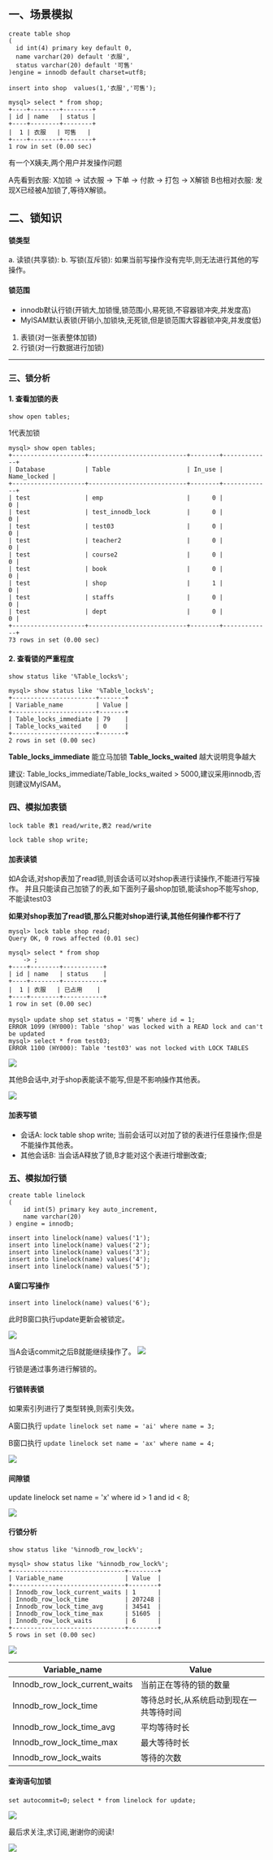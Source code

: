 ## 一、场景模拟


```
create table shop
(
  id int(4) primary key default 0,
  name varchar(20) default '衣服',
  status varchar(20) default '可售'
)engine = innodb default charset=utf8;

insert into shop  values(1,'衣服','可售');
```

```
mysql> select * from shop;
+----+--------+--------+
| id | name   | status |
+----+--------+--------+
|  1 | 衣服   | 可售   |
+----+--------+--------+
1 row in set (0.00 sec)
```

有一个X姨夫,两个用户并发操作问题

A先看到衣服: X加锁 -> 试衣服 -> 下单 -> 付款 -> 打包 -> X解锁
B也相对衣服: 发现X已经被A加锁了,等待X解锁。

## 二、锁知识

#### 锁类型
a. 读锁(共享锁):
b. 写锁(互斥锁): 如果当前写操作没有完毕,则无法进行其他的写操作。

#### 锁范围

- innodb默认行锁(开销大,加锁慢,锁范围小,易死锁,不容器锁冲突,并发度高)
- MyISAM默认表锁(开销小,加锁块,无死锁,但是锁范围大容器锁冲突,并发度低)

1. 表锁(对一张表整体加锁)
2. 行锁(对一行数据进行加锁)

---

### 三、锁分析

#### 1. 查看加锁的表


`show open tables;`

1代表加锁

```
mysql> show open tables;
+--------------------+---------------------------+--------+-------------+
| Database           | Table                     | In_use | Name_locked |
+--------------------+---------------------------+--------+-------------+
| test               | emp                       |      0 |           0 |
| test               | test_innodb_lock          |      0 |           0 |
| test               | test03                    |      0 |           0 |
| test               | teacher2                  |      0 |           0 |
| test               | course2                   |      0 |           0 |
| test               | book                      |      0 |           0 |
| test               | shop                      |      1 |           0 |
| test               | staffs                    |      0 |           0 |
| test               | dept                      |      0 |           0 |
+--------------------+---------------------------+--------+-------------+
73 rows in set (0.00 sec)
```

#### 2. 查看锁的严重程度

`show status like '%Table_locks%';`


```
mysql> show status like '%Table_locks%';
+-----------------------+-------+
| Variable_name         | Value |
+-----------------------+-------+
| Table_locks_immediate | 79    |
| Table_locks_waited    | 0     |
+-----------------------+-------+
2 rows in set (0.00 sec)
```

**Table_locks_immediate** 能立马加锁
**Table_locks_waited** 越大说明竞争越大

建议:
Table_locks_immediate/Table_locks_waited > 5000,建议采用innodb,否则建议MyISAM。


### 四、模拟加表锁

`lock table 表1 read/write,表2 read/write`

```
lock table shop write;
```


#### 加表读锁


如A会话,对shop表加了read锁,则该会话可以对shop表进行读操作,不能进行写操作。
并且只能读自己加锁了的表,如下面列子最shop加锁,能读shop不能写shop,不能读test03

**如果对shop表加了read锁,那么只能对shop进行读,其他任何操作都不行了**


```
mysql> lock table shop read;
Query OK, 0 rows affected (0.01 sec)

mysql> select * from shop
    -> ;
+----+--------+-----------+
| id | name   | status    |
+----+--------+-----------+
|  1 | 衣服   | 已占用    |
+----+--------+-----------+
1 row in set (0.00 sec)

mysql> update shop set status = '可售' where id = 1;
ERROR 1099 (HY000): Table 'shop' was locked with a READ lock and can't be updated
mysql> select * from test03;
ERROR 1100 (HY000): Table 'test03' was not locked with LOCK TABLES
```

![](https://img.springlearn.cn/blog/learn_1596460128000.png)


其他B会话中,对于shop表能读不能写,但是不影响操作其他表。

![](https://img.springlearn.cn/blog/learn_1596460283000.png)

#### 加表写锁

- 会话A: lock table shop write;
    当前会话可以对加了锁的表进行任意操作;但是不能操作其他表。
- 其他会话B:
    当会话A释放了锁,B才能对这个表进行增删改查;


### 五、模拟加行锁

```
create table linelock
(
    id int(5) primary key auto_increment,
    name varchar(20)
) engine = innodb;

insert into linelock(name) values('1');
insert into linelock(name) values('2');
insert into linelock(name) values('3');
insert into linelock(name) values('4');
insert into linelock(name) values('5');
```

#### A窗口写操作

`insert into linelock(name) values('6');`


此时B窗口执行update更新会被锁定。

![](https://img.springlearn.cn/blog/learn_1596463371000.png)

当A会话commit之后B就能继续操作了。
![](https://img.springlearn.cn/blog/learn_1596463461000.png)

行锁是通过事务进行解锁的。

#### 行锁转表锁

如果索引列进行了类型转换,则索引失效。


A窗口执行
`update linelock set name = 'ai' where name = 3;`

B窗口执行
`update linelock set name = 'ax' where name = 4;`


![](https://img.springlearn.cn/blog/learn_1596464724000.png)


#### 间隙锁

update linelock set name = 'x' where id > 1 and id < 8;

![](https://img.springlearn.cn/blog/learn_1596465102000.png)

#### 行锁分析

`show status like '%innodb_row_lock%';`

```
mysql> show status like '%innodb_row_lock%';
+-------------------------------+--------+
| Variable_name                 | Value  |
+-------------------------------+--------+
| Innodb_row_lock_current_waits | 1      |
| Innodb_row_lock_time          | 207248 |
| Innodb_row_lock_time_avg      | 34541  |
| Innodb_row_lock_time_max      | 51605  |
| Innodb_row_lock_waits         | 6      |
+-------------------------------+--------+
5 rows in set (0.00 sec)
```

![](https://img.springlearn.cn/blog/learn_1596465415000.png)


| Variable_name                 | Value  |
| ------ | ----- |
| Innodb_row_lock_current_waits | 当前正在等待的锁的数量      |
| Innodb_row_lock_time          | 等待总时长,从系统启动到现在一共等待时间 |
| Innodb_row_lock_time_avg      | 平均等待时长  |
| Innodb_row_lock_time_max      | 最大等待时长  |
| Innodb_row_lock_waits         | 等待的次数      |


#### 查询语句加锁
`set autocommit=0;`
`select * from linelock for update;`

![](https://img.springlearn.cn/blog/learn_1596466172000.png)


最后求关注,求订阅,谢谢你的阅读!


![](https://img.springlearn.cn/blog/learn_1589360371000.png)
